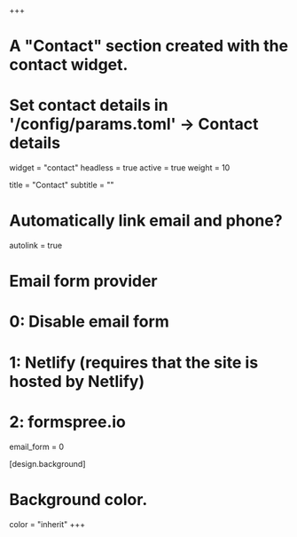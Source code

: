+++
# A "Contact" section created with the contact widget.
# Set contact details in '/config/params.toml' -> Contact details

widget = "contact"
headless = true
active = true
weight = 10

title = "Contact"
subtitle = ""

# Automatically link email and phone?
autolink = true

# Email form provider
#   0: Disable email form
#   1: Netlify (requires that the site is hosted by Netlify)
#   2: formspree.io
email_form = 0

[design.background]
  # Background color.
  color = "inherit"
+++
